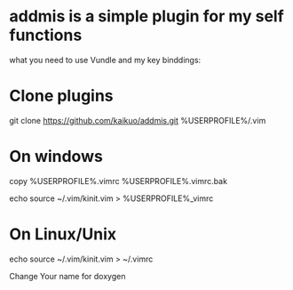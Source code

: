 # addmis is a simple plugin for my self functions
what you need to use Vundle and my key binddings:

Clone plugins
==============

git clone https://github.com/kaikuo/addmis.git %USERPROFILE%/.vim

On windows
============

copy %USERPROFILE%\.vimrc %USERPROFILE%\.vimrc.bak

echo source ~/.vim/kinit.vim > %USERPROFILE%\_vimrc

On Linux/Unix
==============

echo source ~/.vim/kinit.vim > ~/.vimrc

Change Your name for doxygen
